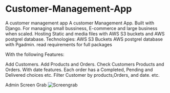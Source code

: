 # Customer-Management-App
A customer management app
A customer Management App. Built with Django. For managing small bussiness, E-commerce and large business when scaled. 
Hosting Static and media files with AWS S3 buckets and AWS postgrel database.
Technologies:
AWS S3 Buckets
AWS postgrel database with Pgadmin. 
read requirements for full packages

With the following Features:

Add Customers. 
Add Products and Orders.
Check Customers Products and Orders. With date features. 
Each order has a Completed, Pending and Delivered choices etc.
Filter Customer by products,Orders, and date. etc. 

Admin Screen Grab
![Screengrab](/decux.JGP)
